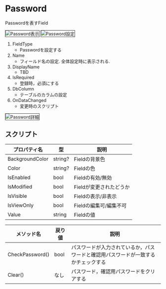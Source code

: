 # Password

Passwordを表すField

<img src="../../images/Password表示.png" alt="Password表示" title="Password表示" style="border: 1px solid;">

<img src="../../images/Password設定.png" alt="Password設定" title="Password設定" style="border: 1px solid;" >

1. FieldType
    - Passwordを設定する
2. Name
    - フィールド名の設定. 全体設定時に表示される.
3. DisplayName
    - TBD
4. IsRequired
    - 登録時，必須にする
5. DbColumn
    - テーブルのカラムの設定
6. OnDataChanged
    - 変更時のスクリプト

<img src="../../images/Password詳細.png" alt="Password詳細" title="Password詳細" style="border: 1px solid;">

## スクリプト
| プロパティ名          | 型        | 説明             |
|-----------------|----------|----------------|
| BackgroundColor | string?  | Fieldの背景色      | 
| Color           | string?  | Fieldの色        |
| IsEnabled       | bool     | Fieldの有効/無効    |
| IsModified      | bool     | Fieldが変更されたどうか |
| IsVisible       | bool     | Fieldの表示/非表示   |
| IsViewOnly      | bool     | Fieldの編集可/編集不可 |
| Value           | string   | Fieldの値        |

| メソッド名           | 戻り値  | 説明                                        |
|-----------------|------|-------------------------------------------|
| CheckPassword() | bool | パスワードが入力されているか，パスワードと確認用パスワードが一致するかチェックする |
| Clear()         | なし   | パスワード，確認用パスワードをクリアする                      |


